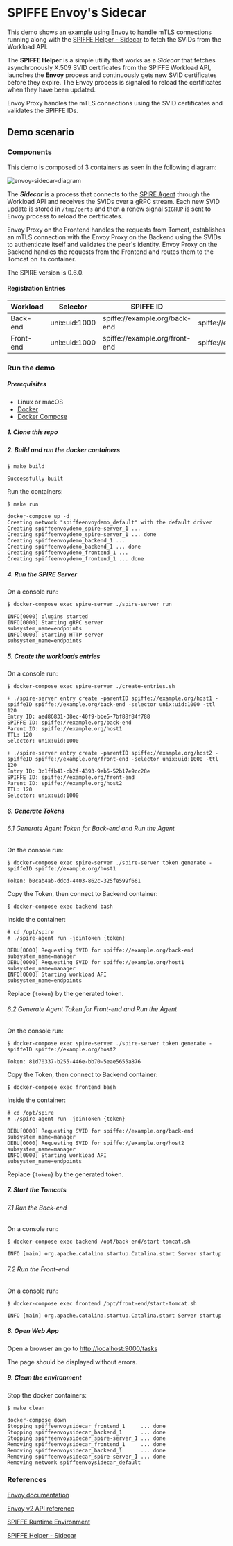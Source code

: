 # SPIFFE Envoy's Sidecar

This demo shows an example using [Envoy](https://www.envoyproxy.io/docs/envoy/latest/) to handle mTLS connections running 
along with the [SPIFFE Helper - Sidecar](https://github.com/spiffe/spiffe-helper) to fetch the SVIDs from the Workload API. 

The **SPIFFE Helper** is a simple utility that works as a _Sidecar_ that fetches asynchronously X.509 SVID certificates 
from the SPIFFE Workload API, launches the **Envoy** process and continuously gets new SVID certificates before they expire. 
The Envoy process is signaled to reload the certificates when they have been updated.

Envoy Proxy handles the mTLS connections using the SVID certificates and validates the SPIFFE IDs. 

## Demo scenario 

### Components

This demo is composed of 3 containers as seen in the following diagram:

![envoy-sidecar-diagram](envoy-sidecar-diagram.png)

The _**Sidecar**_ is a process that connects to the [SPIRE Agent](https://github.com/spiffe/spire) through the Workload API 
and receives the SVIDs over a gRPC stream. Each new SVID update is stored in `/tmp/certs` and then a renew signal `SIGHUP` is sent to Envoy process
to reload the certificates. 

Envoy Proxy on the Frontend handles the requests from Tomcat, establishes an mTLS connection with the Envoy Proxy on 
the Backend using the SVIDs to authenticate itself and validates the peer's identity. 
Envoy Proxy on the Backend handles the requests from the Frontend and routes them to the Tomcat on its container. 

The SPIRE version is 0.6.0. 

#### Registration Entries

| Workload        | Selector      | SPIFFE ID                           | Parent ID                  |
| ----------------| --------------|-------------------------------------| ---------------------------|
| Back-end        | unix:uid:1000 | spiffe://example.org/back-end       | spiffe://example.org/host1 |
| Front-end       | unix:uid:1000 | spiffe://example.org/front-end      | spiffe://example.org/host2 | 

### Run the demo

##### Prerequisites

- Linux or macOS
- [Docker](https://docs.docker.com/install/)
- [Docker Compose](https://docs.docker.com/compose/install/)

##### 1. Clone this repo

##### 2. Build and run the docker containers

```
$ make build

Successfully built
```

Run the containers:

```
$ make run

docker-compose up -d
Creating network "spiffeenvoydemo_default" with the default driver
Creating spiffeenvoydemo_spire-server_1 ...
Creating spiffeenvoydemo_spire-server_1 ... done
Creating spiffeenvoydemo_backend_1 ...
Creating spiffeenvoydemo_backend_1 ... done
Creating spiffeenvoydemo_frontend_1 ...
Creating spiffeenvoydemo_frontend_1 ... done
```

##### 4. Run the SPIRE Server 

On a console run:

```
$ docker-compose exec spire-server ./spire-server run 

INFO[0000] plugins started
INFO[0000] Starting gRPC server                          subsystem_name=endpoints
INFO[0000] Starting HTTP server                          subsystem_name=endpoints 
```

##### 5. Create the workloads entries

On a console run:

```
$ docker-compose exec spire-server ./create-entries.sh

+ ./spire-server entry create -parentID spiffe://example.org/host1 -spiffeID spiffe://example.org/back-end -selector unix:uid:1000 -ttl 120
Entry ID: aed86831-38ec-40f9-bbe5-7bf88f84f788
SPIFFE ID: spiffe://example.org/back-end
Parent ID: spiffe://example.org/host1
TTL: 120
Selector: unix:uid:1000

+ ./spire-server entry create -parentID spiffe://example.org/host2 -spiffeID spiffe://example.org/front-end -selector unix:uid:1000 -ttl 120
Entry ID: 3c1ffb41-cb2f-4393-9eb5-52b17e9cc28e
SPIFFE ID: spiffe://example.org/front-end
Parent ID: spiffe://example.org/host2
TTL: 120
Selector: unix:uid:1000
```

##### 6. Generate Tokens

###### 6.1 Generate Agent Token for Back-end and Run the Agent

On the console run:
```
$ docker-compose exec spire-server ./spire-server token generate -spiffeID spiffe://example.org/host1

Token: b0cab4ab-ddcd-4403-862c-325fe599f661
```

Copy the Token, then connect to Backend container:

```
$ docker-compose exec backend bash
```

Inside the container:

```
# cd /opt/spire
# ./spire-agent run -joinToken {token}

DEBU[0000] Requesting SVID for spiffe://example.org/back-end  subsystem_name=manager
DEBU[0000] Requesting SVID for spiffe://example.org/host1  subsystem_name=manager
INFO[0000] Starting workload API                         subsystem_name=endpoints
```

Replace `{token}` by the generated token.

###### 6.2 Generate Agent Token for Front-end and Run the Agent

On the console run:
```
$ docker-compose exec spire-server ./spire-server token generate -spiffeID spiffe://example.org/host2

Token: 81d70337-b255-446e-bb70-5eae5655a876
```

Copy the Token, then connect to Backend container:

```
$ docker-compose exec frontend bash
```

Inside the container: 

```
# cd /opt/spire
# ./spire-agent run -joinToken {token}

DEBU[0000] Requesting SVID for spiffe://example.org/back-end  subsystem_name=manager
DEBU[0000] Requesting SVID for spiffe://example.org/host2  subsystem_name=manager
INFO[0000] Starting workload API                         subsystem_name=endpoints
```

Replace `{token}` by the generated token.

##### 7. Start the Tomcats

###### 7.1 Run the Back-end

On a console run:

```
$ docker-compose exec backend /opt/back-end/start-tomcat.sh

INFO [main] org.apache.catalina.startup.Catalina.start Server startup 
```

###### 7.2 Run the Front-end

On a console run:

```
$ docker-compose exec frontend /opt/front-end/start-tomcat.sh

INFO [main] org.apache.catalina.startup.Catalina.start Server startup
```

##### 8. Open Web App

Open a browser an go to [http://localhost:9000/tasks](http://localhost:9000/tasks)

The page should be displayed without errors.

##### 9. Clean the environment 

Stop the docker containers:

```
$ make clean

docker-compose down
Stopping spiffeenvoysidecar_frontend_1     ... done
Stopping spiffeenvoysidecar_backend_1      ... done
Stopping spiffeenvoysidecar_spire-server_1 ... done
Removing spiffeenvoysidecar_frontend_1     ... done
Removing spiffeenvoysidecar_backend_1      ... done
Removing spiffeenvoysidecar_spire-server_1 ... done
Removing network spiffeenvoysidecar_default
```

### References

[Envoy documentation](https://www.envoyproxy.io/docs/envoy/latest/)

[Envoy v2 API reference](https://www.envoyproxy.io/docs/envoy/latest/api-v2/api)

[SPIFFE Runtime Environment](https://github.com/spiffe/spire)

[SPIFFE Helper - Sidecar](https://github.com/spiffe/spiffe-helper)